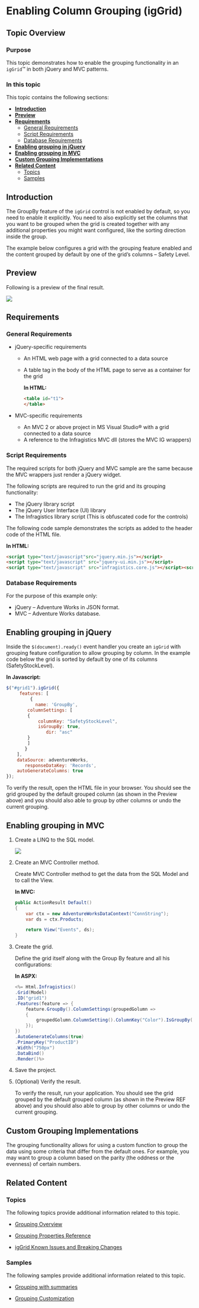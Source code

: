 ﻿<!--
|metadata|
{
    "fileName": "iggrid-enabling-groupby",
    "controlName": "igGrid",
    "tags": ["Getting Started","Grids","Grouping"]
}
|metadata|
-->

# Enabling Column Grouping (igGrid)

## Topic Overview

### Purpose

This topic demonstrates how to enable the grouping functionality in an `igGrid`™ in both jQuery and MVC patterns.

### In this topic

This topic contains the following sections:

-   [**Introduction**](#introduction)
-   [**Preview**](#preview)
-   [**Requirements**](#requirements)
    -   [General Requirements](#general-requirements)
    -   [Script Requirements](#script-requirements)
    -   [Database Requirements](#database-requirements)
-   [**Enabling grouping in jQuery**](#enabling-grouping-jquery)
-   [**Enabling grouping in MVC**](#enabling-grouping-mvc)
-   [**Custom Grouping Implementations**](#custom-grouping-implementations)
-   [**Related Content**](#related-content)
    -   [Topics](#topics)
    -   [Samples](#samples)

## <a id="introduction"></a> Introduction


The GroupBy feature of the `igGrid` control is not enabled by default, so you need to enable it explicitly. You need to also explicitly set the columns that you want to be grouped when the grid is created together with any additional properties you might want configured, like the sorting direction inside the group.

The example below configures a grid with the grouping feature enabled and the content grouped by default by one of the grid’s columns – Safety Level.

## <a id="preview"></a> Preview

Following is a preview of the final result.

![](images/igGrid_GroupBy_Getting_Started_01.png)

## <a id="requirements"></a> Requirements

### <a id="general-requirements"></a> General Requirements

-   jQuery-specific requirements
    -   An HTML web page with a grid connected to a data source
    -   A table tag in the body of the HTML page to serve as a container for the grid

        **In HTML:**

        ```html
        <table id="t1">
        </table>
        ```

-   MVC-specific requirements
    -   An MVC 2 or above project in MS Visual Studio® with a grid connected to a data source
    -   A reference to the Infragistics MVC dll (stores the MVC IG wrappers)

### <a id="script-requirements"></a> Script Requirements

The required scripts for both jQuery and MVC sample are the same because the MVC wrappers just render a jQuery widget.

The following scripts are required to run the grid and its grouping functionality:

-   The jQuery library script
-   The jQuery User Interface (UI) library
-   The Infragistics library script (This is obfuscated code for the controls)

The following code sample demonstrates the scripts as added to the header code of the HTML file.

**In HTML:**

```html
<script type="text/javascript"src="jquery.min.js"></script>
<script type="text/javascript" src="jquery-ui.min.js"></script>
<script type="text/javascript" src="infragistics.core.js"></script><script type="text/javascript" src="infragistics.lob.js"></script>
```

### <a id="database-requirements"></a> Database Requirements

For the purpose of this example only:

-   jQuery – Adventure Works in JSON format.
-   MVC – Adventure Works database.

## <a id="enabling-grouping-jquery"></a> Enabling grouping in jQuery 

Inside the `$(document).ready()` event handler you create an `igGrid` with grouping feature configuration to allow grouping by column. In the example code below the grid is sorted by default by one of its columns (SafetyStockLevel).

**In Javascript:**

```js
$("#grid1").igGrid({
     features: [
         {
           name: 'GroupBy',
        columnSettings: [
        {
            columnKey: "SafetyStockLevel",
            isGroupBy: true,
               dir: "asc"
        }
        ]
       }
    ],
    dataSource: adventureWorks,
       responseDataKey: 'Records',
    autoGenerateColumns: true
});
```

To verify the result, open the HTML file in your browser. You should see the grid grouped by the default grouped column (as shown in the Preview above) and you should also able to group by other columns or undo the current grouping.

## <a id="enabling-grouping-mvc"></a> Enabling grouping in MVC

1. Create a LINQ to the SQL model.

	![](images/igGrid_GroupBy_Getting_Started_02.png)

2. Create an MVC Controller method.

	Create MVC Controller method to get the data from the SQL Model and to call the View.
	
	**In MVC:**
	
	```csharp
	public ActionResult Default()
	{
	    var ctx = new AdventureWorksDataContext("ConnString");
	    var ds = ctx.Products;
	
	    return View("Events", ds);
	}
	```

3. Create the grid.

	Define the grid itself along with the Group By feature and all his configurations:
	
	**In ASPX:**
	
	```csharp
	<%= Html.Infragistics()
	.Grid(Model)
	.ID("grid1")
	.Features(feature => {
	    feature.GroupBy().ColumnSettings(groupedGolumn =>
	    {
	        groupedGolumn.ColumnSetting().ColumnKey("Color").IsGroupBy(true);
	    });
	})
	.AutoGenerateColumns(true)
	.PrimaryKey("ProductID")
	.Width("750px")
	.DataBind()
	.Render()%>
	```

4. Save the project.

5. (Optional) Verify the result.

	To verify the result, run your application. You should see the grid grouped by the default grouped column (as shown in the Preview REF above) and you should also able to group by other columns or undo the current grouping.

## <a id="custom-grouping-implementations"></a> Custom Grouping Implementations

The grouping functionality allows for using a custom function to group the data using some criteria that differ from the default ones. For example, you may want to group a column based on the parity (the oddness or the evenness) of certain numbers.


## <a id="related-content"></a> Related Content

### <a id="topics"></a> Topics

The following topics provide additional information related to this topic.

- [Grouping Overview](igGrid-GroupBy-Overview.html)

- [Grouping Properties Reference](%%jQueryApiUrl%%/ui.igGridGroupBy#options)

- [igGrid Known Issues and Breaking Changes](igGrid-Known-Issues.html)

### <a id="samples"></a> Samples

The following samples provide additional information related to this topic.

- [Grouping with summaries](%%SamplesUrl%%/grid/grouping)

- [Grouping Customization](%%SamplesUrl%%/grid/grouping-customization)

 

 


